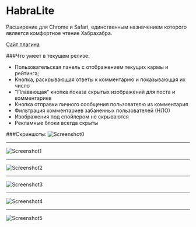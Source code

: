 # HabraLite
Расширение для Chrome и Safari, единственным назначением которого является комфортное чтение Хабрахабра.

<a href="http://lite.glebcha.ru">Сайт плагина</a>

###Что умеет в текущем релизе:

* Пользовательская панель с отображением текущих кармы и рейтинга;
* Кнопка, раскрывающая ответы к комментарию и показывающая их число
* "Плавающая" кнопка показа скрытых изображений для поста и комментариев
* Кнопка отправки личного сообщения пользователю из комментария
* Фильтрация комментариев забаненных пользователей (НЛО)
* Изображения под спойлером не скрываются
* Рекламные блоки всегда скрыты

###Скриншоты:
![Screenshot0](http://lite.glebcha.ru/img/userbar.png "юзербар")
* * *
![Screenshot1](http://lite.glebcha.ru/img/pm.png "отправка личного сообщения")
* * *
![Screenshot2](http://lite.glebcha.ru/img/wascomments.png "комментарии - до")
* * *
![Screenshot3](http://lite.glebcha.ru/img/iscomments.png "комментарии - после")
* * *
![Screenshot4](http://lite.glebcha.ru/img/wasimg.png "изображения - до")
* * *
![Screenshot5](http://lite.glebcha.ru/img/isimg.png "изображения - после")

